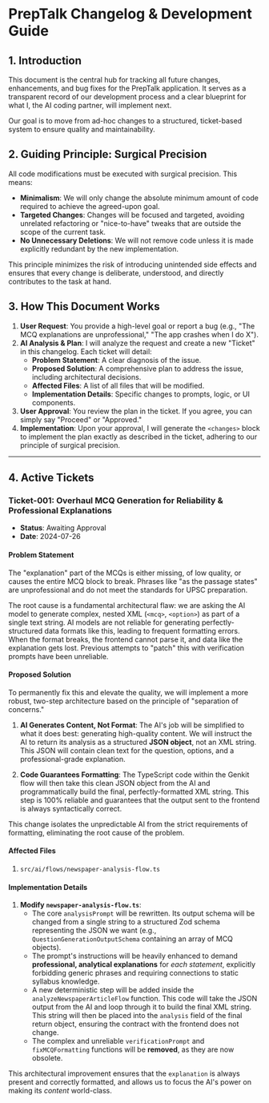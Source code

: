 # PrepTalk Changelog & Development Guide

## 1. Introduction

This document is the central hub for tracking all future changes, enhancements, and bug fixes for the PrepTalk application. It serves as a transparent record of our development process and a clear blueprint for what I, the AI coding partner, will implement next.

Our goal is to move from ad-hoc changes to a structured, ticket-based system to ensure quality and maintainability.

## 2. Guiding Principle: Surgical Precision

All code modifications must be executed with surgical precision. This means:
*   **Minimalism**: We will only change the absolute minimum amount of code required to achieve the agreed-upon goal.
*   **Targeted Changes**: Changes will be focused and targeted, avoiding unrelated refactoring or "nice-to-have" tweaks that are outside the scope of the current task.
*   **No Unnecessary Deletions**: We will not remove code unless it is made explicitly redundant by the new implementation.

This principle minimizes the risk of introducing unintended side effects and ensures that every change is deliberate, understood, and directly contributes to the task at hand.

## 3. How This Document Works

1.  **User Request**: You provide a high-level goal or report a bug (e.g., "The MCQ explanations are unprofessional," "The app crashes when I do X").
2.  **AI Analysis & Plan**: I will analyze the request and create a new "Ticket" in this changelog. Each ticket will detail:
    *   **Problem Statement**: A clear diagnosis of the issue.
    *   **Proposed Solution**: A comprehensive plan to address the issue, including architectural decisions.
    *   **Affected Files**: A list of all files that will be modified.
    *   **Implementation Details**: Specific changes to prompts, logic, or UI components.
3.  **User Approval**: You review the plan in the ticket. If you agree, you can simply say "Proceed" or "Approved."
4.  **Implementation**: Upon your approval, I will generate the `<changes>` block to implement the plan exactly as described in the ticket, adhering to our principle of surgical precision.

---

## 4. Active Tickets

### Ticket-001: Overhaul MCQ Generation for Reliability & Professional Explanations

- **Status**: Awaiting Approval
- **Date**: 2024-07-26

#### Problem Statement

The "explanation" part of the MCQs is either missing, of low quality, or causes the entire MCQ block to break. Phrases like "as the passage states" are unprofessional and do not meet the standards for UPSC preparation.

The root cause is a fundamental architectural flaw: we are asking the AI model to generate complex, nested XML (`<mcq>`, `<option>`) as part of a single text string. AI models are not reliable for generating perfectly-structured data formats like this, leading to frequent formatting errors. When the format breaks, the frontend cannot parse it, and data like the explanation gets lost. Previous attempts to "patch" this with verification prompts have been unreliable.

#### Proposed Solution

To permanently fix this and elevate the quality, we will implement a more robust, two-step architecture based on the principle of "separation of concerns."

1.  **AI Generates Content, Not Format**: The AI's job will be simplified to what it does best: generating high-quality content. We will instruct the AI to return its analysis as a structured **JSON object**, not an XML string. This JSON will contain clean text for the question, options, and a professional-grade explanation.

2.  **Code Guarantees Formatting**: The TypeScript code within the Genkit flow will then take this clean JSON object from the AI and programmatically build the final, perfectly-formatted XML string. This step is 100% reliable and guarantees that the output sent to the frontend is always syntactically correct.

This change isolates the unpredictable AI from the strict requirements of formatting, eliminating the root cause of the problem.

#### Affected Files

1.  `src/ai/flows/newspaper-analysis-flow.ts`

#### Implementation Details

1.  **Modify `newspaper-analysis-flow.ts`**:
    *   The core `analysisPrompt` will be rewritten. Its output schema will be changed from a single string to a structured Zod schema representing the JSON we want (e.g., `QuestionGenerationOutputSchema` containing an array of MCQ objects).
    *   The prompt's instructions will be heavily enhanced to demand **professional, analytical explanations** for *each statement*, explicitly forbidding generic phrases and requiring connections to static syllabus knowledge.
    *   A new deterministic step will be added inside the `analyzeNewspaperArticleFlow` function. This code will take the JSON output from the AI and loop through it to build the final XML string. This string will then be placed into the `analysis` field of the final return object, ensuring the contract with the frontend does not change.
    *   The complex and unreliable `verificationPrompt` and `fixMCQFormatting` functions will be **removed**, as they are now obsolete.

This architectural improvement ensures that the `explanation` is always present and correctly formatted, and allows us to focus the AI's power on making its *content* world-class.
